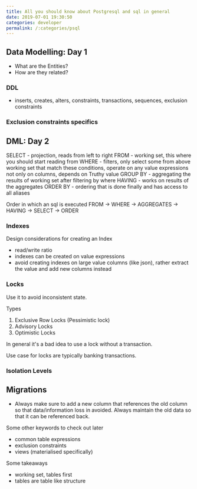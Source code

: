```yaml
---
title: All you should know about Postgresql and sql in general
date: 2019-07-01 19:30:50
categories: developer
permalink: /:categories/psql
---
```


## Data Modelling: Day 1

- What are the Entities?
- How are they related?

### DDL
- inserts, creates, alters, constraints, transactions, sequences, exclusion constraints

### Exclusion constraints specifics


## DML: Day 2

SELECT   - projection, reads from left to right
FROM     - working set, this where you should start reading from
WHERE    - filters, only select some from above working set that match these conditions, operate on any value expressions not only on columns, depends on Truthy value
GROUP BY - aggregating the results of working set after filtering by where
HAVING   - works on results of the aggregates
ORDER BY - ordering that is done finally and has access to all aliases

Order in which an sql is executed
FROM -> WHERE -> AGGREGATES -> HAVING -> SELECT -> ORDER


### Indexes
Design considerations for creating an Index
- read/write ratio
- indexes can be created on value expressions
- avoid creating indexes on large value columns (like json), rather extract the value and add new columns instead

### Locks
Use it to avoid inconsistent state.

Types
1. Exclusive Row Locks (Pessimistic lock)
2. Advisory Locks
3. Optimistic Locks

In general it's a bad idea to use a lock without a transaction.

Use case for locks are typically banking transactions.

### Isolation Levels
<Need to check>

## Migrations
- Always make sure to add a new column that references the old column so that data/information loss in avoided. Always maintain the old data so that it can be referenced back.


Some other keywords to check out later
- common table expressions
- exclusion constraints
- views (materialised specifically)

Some takeaways
- working set, tables first
- tables are table like structure
